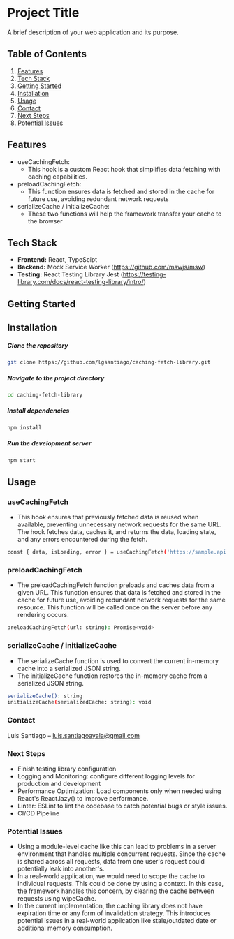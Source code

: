 # Project Title

A brief description of your web application and its purpose.

## Table of Contents

1. [Features](#features)
2. [Tech Stack](#tech-stack)
3. [Getting Started](#getting-started)
4. [Installation](#installation)
5. [Usage](#usage)
6. [Contact](#contact)
7. [Next Steps](#next-steps)
8. [Potential Issues](#potential-issues)

## Features

- useCachingFetch:
  - This hook is a custom React hook that simplifies data fetching with caching capabilities.
- preloadCachingFetch:
  - This function ensures data is fetched and stored in the cache for future use, avoiding redundant network requests
- serializeCache / initializeCache:
  - These two functions will help the framework transfer your cache to the browser

## Tech Stack

- **Frontend:** React, TypeScipt
- **Backend:** Mock Service Worker (https://github.com/mswjs/msw)
- **Testing:** React Testing Library Jest (https://testing-library.com/docs/react-testing-library/intro/)

## Getting Started

## Installation

##### Clone the repository

```bash
git clone https://github.com/lgsantiago/caching-fetch-library.git
```

##### Navigate to the project directory

```bash
cd caching-fetch-library
```

##### Install dependencies

```bash
npm install
```

##### Run the development server

```bash
npm start
```

## Usage

### useCachingFetch

- This hook ensures that previously fetched data is reused when available, preventing unnecessary network requests for the same URL. The hook fetches data, caches it, and returns the data, loading state, and any errors encountered during the fetch.

```bash
const { data, isLoading, error } = useCachingFetch('https://sample.api.com/data');
```

### preloadCachingFetch

- The preloadCachingFetch function preloads and caches data from a given URL. This function ensures that data is fetched and stored in the cache for future use, avoiding redundant network requests for the same resource. This function will be called once on the server before any rendering occurs.

```bash
preloadCachingFetch(url: string): Promise<void>
```

### serializeCache / initializeCache

- The serializeCache function is used to convert the current in-memory cache into a serialized JSON string.
- The initializeCache function restores the in-memory cache from a serialized JSON string.

```bash
serializeCache(): string
initializeCache(serializedCache: string): void
```

### Contact

Luis Santiago – luis.santiagoayala@gmail.com

### Next Steps

- Finish testing library configuration
- Logging and Monitoring: configure different logging levels for production and development
- Performance Optimization: Load components only when needed using React's React.lazy() to improve performance.
- Linter: ESLint to lint the codebase to catch potential bugs or style issues.
- CI/CD Pipeline

### Potential Issues

- Using a module-level cache like this can lead to problems in a server environment that handles multiple concurrent requests. Since the cache is shared across all requests, data from one user's request could potentially leak into another's.
- In a real-world application, we would need to scope the cache to individual requests. This could be done by using a context. In this case, the framework handles this concern, by clearing the cache between requests using wipeCache.
- In the current implementation, the caching library does not have expiration time or any form of invalidation strategy. This introduces potential issues in a real-world application like stale/outdated date or additional memory consumption.
